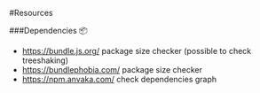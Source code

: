 #Resources

###Dependencies :package:
- https://bundle.js.org/ package size checker (possible to check treeshaking)
- https://bundlephobia.com/ package size checker
- https://npm.anvaka.com/ check dependencies graph
